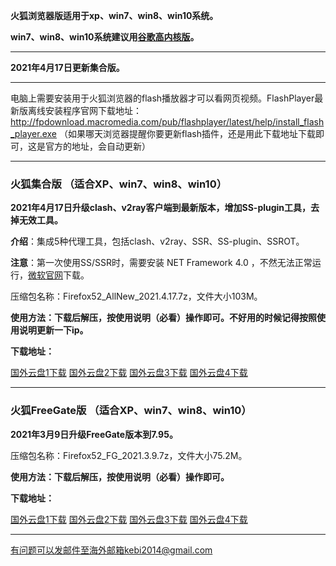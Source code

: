 **火狐浏览器版适用于xp、win7、win8、win10系统。**

**win7、win8、win10系统建议用[谷歌高内核版](https://github.com/Alvin9999/new-pac/wiki/%E9%AB%98%E5%86%85%E6%A0%B8%E7%89%88)。**

***

**2021年4月17日更新集合版。**

***

电脑上需要安装用于火狐浏览器的flash播放器才可以看网页视频。FlashPlayer最新版离线安装程序官网下载地址：
http://fpdownload.macromedia.com/pub/flashplayer/latest/help/install_flash_player.exe （如果哪天浏览器提醒你要更新flash插件，还是用此下载地址下载即可，这是官方的地址，会自动更新）

***


### 火狐集合版 （适合XP、win7、win8、win10）

**2021年4月17日升级clash、v2ray客户端到最新版本，增加SS-plugin工具，去掉无效工具。**

**介绍**：集成5种代理工具，包括clash、v2ray、SSR、SS-plugin、SSROT。

**注意**：第一次使用SS/SSR时，需要安装 NET Framework 4.0 ，不然无法正常运行，[微软官网](https://www.microsoft.com/zh-cn/download/details.aspx?id=17718)下载。

压缩包名称：Firefox52_AllNew_2021.4.17.7z，文件大小103M。

**使用方法：下载后解压，按使用说明（必看）操作即可。不好用的时候记得按照使用说明更新一下ip。**

**下载地址：**

[国外云盘1下载](https://tr101.free4444.xyz/Firefox52_AllNew_2021.4.17.7z) 
[国外云盘2下载](https://tr71.free4444.xyz/Firefox52_AllNew_2021.4.17.7z) 
[国外云盘3下载](https://tr61.free4444.xyz/Firefox52_AllNew_2021.4.17.7z) 
[国外云盘4下载](https://tr91.free4444.xyz/Firefox52_AllNew_2021.4.17.7z) 

***

### 火狐FreeGate版 （适合XP、win7、win8、win10）

**2021年3月9日升级FreeGate版本到7.95。**

压缩包名称：Firefox52_FG_2021.3.9.7z，文件大小75.2M。

**使用方法：下载后解压，按使用说明（必看）操作即可。**

**下载地址：**

[国外云盘1下载](https://tr101.free4444.xyz/Firefox52_FG_2021.3.9.7z) 
[国外云盘2下载](https://tr71.free4444.xyz/Firefox52_FG_2021.3.9.7z) 
[国外云盘3下载](https://tr61.free4444.xyz/Firefox52_FG_2021.3.9.7z) 
[国外云盘4下载](https://tr91.free4444.xyz/Firefox52_FG_2021.3.9.7zz) 

***

有问题可以发邮件至海外邮箱kebi2014@gmail.com